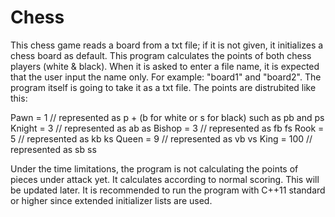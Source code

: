 # Chess

This chess game reads a board from a txt file; if it is not given, it initializes a chess board as default. This program calculates the points of both chess players (white & black). When it is asked to enter a file name, it is expected that the user input the name only. For example: "board1" and "board2". The program itself is going to take it as a txt file.
The points are distrubited like this:

Pawn = 1          // represented as p + (b for white or s for black) such as pb and ps
Knight = 3        // represented as ab as
Bishop = 3        // represented as fb fs
Rook = 5          // represented as kb ks
Queen = 9         // represented as vb vs
King = 100        // represented as sb ss

Under the time limitations, the program is not calculating the points of pieces under attack yet. It calculates according to normal scoring. This will be updated later.
It is recommended to run the program with C++11 standard or higher since extended initializer lists are used.
